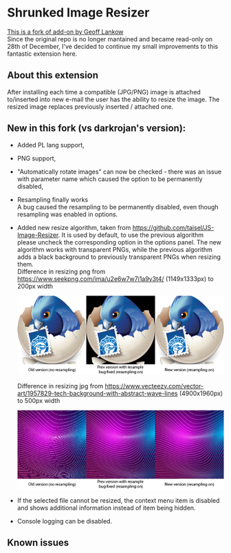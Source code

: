 # Shrunked Image Resizer

[This is a fork of add-on by Geoff Lankow](https://github.com/darktrojan/shrunked)  
Since the original repo is no longer mantained and became read-only on 28th of December, I've decided to continue my small improvements to this fantastic extension here.  

## About this extension

After installing each time a compatible (JPG/PNG) image is attached to/inserted into new e-mail the user has the ability to resize the image. The resized image replaces previously inserted / attached one.  

## New in this fork (vs darkrojan's version):

- Added PL lang support,
- PNG support,
- "Automatically rotate images" can now be checked - there was an issue with parameter name which caused the option to be permanently disabled,
- Resampling finally works  
    A bug caused the resampling to be permanently disabled, even though resampling was enabled in options.  
- Added new resize algorithm, taken from https://github.com/taisel/JS-Image-Resizer.
It is used by default, to use the previous algorithm please uncheck the corresponding option in the options panel. The new algorithm works with transparent PNGs, while the previous algorithm adds a black background to previously transparent PNGs when resizing them.  
    Difference in resizing png from https://www.seekpng.com/ima/u2e6w7w7i1a9y3t4/ (1149x1333px) to 200px width

    ![png preview](/images/preview_png.png)

    Difference in resizing jpg from https://www.vecteezy.com/vector-art/1957829-tech-background-with-abstract-wave-lines (4900x1960px) to 500px width

    ![jpg preview](/images/preview_jpg.jpg)
- If the selected file cannot be resized, the context menu item is disabled and shows additional information instead of item being hidden.
- Console logging can be disabled.

## Known issues


